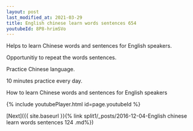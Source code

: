 ```yaml
---
layout: post
last_modified_at: 2021-03-29
title: English chinese learn words sentences 654 
youtubeId: 8P8-hrimSVo
---
```

 
 
Helps to learn Chinese words and sentences for English speakers.

Opportunitiy to repeat the words sentences. 

Practice Chinese language. 
 
10 minutes practice every day. 
 
How to learn Chinese words and sentences for English speakers 
 
{% include youtubePlayer.html id=page.youtubeId %}
 
 
[Next]({{ site.baseurl }}{% link  split1/_posts/2016-12-04-English chinese learn words sentences 124 .md%})
 
